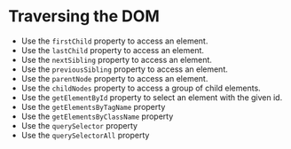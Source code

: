 # Traversing the DOM

- Use the `firstChild` property to access an element.
- Use the `lastChild` property to access an element.
- Use the `nextSibling` property to access an element.
- Use the `previousSibling` property to access an element.
- Use the `parentNode` property to access an element.
- Use the `childNodes` property to access a group of child elements.
- Use the `getElementById` property to select an element with the given id.
- Use the `getElementsByTagName` property
- Use the `getElementsByClassName` property
- Use the `querySelector` property
- Use the `querySelectorAll` property